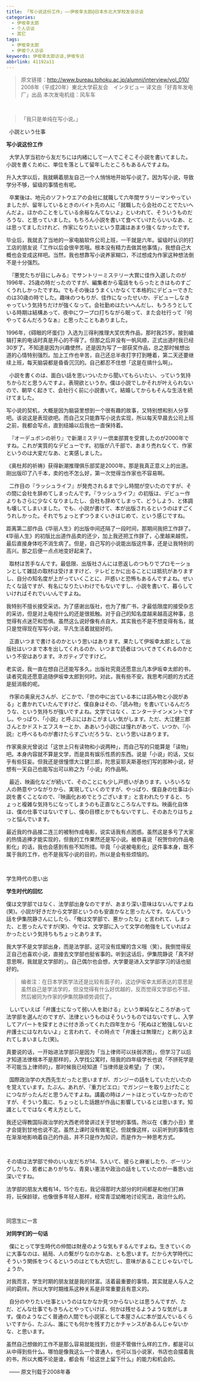 ```yaml
---
title: 「写小说这份工作」——伊坂幸太郎@日本东北大学校友会访谈
categories:
  - 伊坂幸太郎
  - 个人访谈
  - 其它
tags:
  - 伊坂幸太郎
  - 伊坂个人访谈
keywords: 伊坂幸太郎访谈,伊坂专访
abbrlink: 41192a11
---
```

> 原文链接：http://www.bureau.tohoku.ac.jp/alumni/interview/vol_010/
2008年（平成20年）東北大学萩友会　インタビュー
译文由「好青年发电厂」出品
​本次发电机组：风车车
&nbsp;




&nbsp;
> 「我只是单纯在写小说。」

&nbsp;
小説という仕事

**写小说这份工作** 

&nbsp;
大学入学当初から友だちには内緒にして一人でこそこそ小説を書いてました。小説を書くために、単位を落として留年したところもあるんですよね。

升入大学以后，我就瞒着朋友自己一个人悄悄地开始写小说了。因为写小说，导致学分不够，留级的事情也有呢。

&nbsp;
卒業後は、地元のソフトウエアの会社に就職して六年間サラリーマンやっていましたが、留年しているときのバイト先の人に「就職したら会社のことでたいへんだよ。ほかのことをしている余裕なんてないよ」といわれて、そういうものだろうな、と思っていました。もちろん小説を書いて食べていけたらいいなあ、とは思ってましたけれど、作家になりたいという意識はあまり強くなかったです。

毕业后，我就去了当地的一家电脑软件公司上班，一干就是六年。留级时认识的打工店的朋友说「工作以后会很辛苦哦。根本没有精力去做其他事情」，我想自己大概也会变成这样吧。当然，我也想靠写小说养家糊口，不过想成为作家这种想法倒不是十分强烈。

&nbsp;
『悪党たちが目にしみる』でサントリーミステリー大賞に佳作入選したのが1996年、25歳の時だったのですが、編集者から電話をもらったときはものすごくうれしかったですね。でもその後はうまくいかなくて本格的にデビューできたのは30歳の時でした。趣味のつもりが、佳作になったせいか、デビューしなきゃっていう気持ちだけが強くなって。会社勤めはたいへんだし、もうろうとしている時期は結構あって、夜中にワープロ打ちながら眠って、また会社行って『何やってるんだろうなぁ』と思ったこともありました。
 
1996年，《碍眼的坏蛋们》入选为三得利推理大奖优秀作品，那时我25岁。接到编辑打来的电话时真是开心的不得了。但那之后并没有一帆风顺，正式出道时我已经30岁了。不知道是因为兴趣使然，还是因为写了一部获奖作品，总之那时候想出道的心情特别强烈。加上工作也辛苦，自己还总半夜打字打到睡着，第二天还要继续上班，每天脑袋都是昏昏沉沉的。自己都忍不住想「这是在搞什么啊」。
 
&nbsp;
小説を書くのは、面白い話を思いついたから聞いてもらいたい、っていう気持ちからだと思うんですよ。表現欲というか。僕は小説でしかそれが叶えられないので、朝早く起きて、会社行く前に小説書いて。結婚してからもそんな生活を続けてました。

写小说的契机，大概是因为脑袋里想到一个很有趣的故事，又特别想和别人分享吧。该说这是表现欲吧。而自己又只能靠写小说去实现，所以每天早晨去公司上班之前，我都会写点，直到结婚以后我也一直保持着。
 
&nbsp;
『オーデュボンの祈り』で新潮ミステリー倶楽部賞を受賞したのが2000年ですね。これが実質的なデビューです。初版が八千部で、あまり売れなくて、作家というのは大変だなあ、と実感しました。

《奥杜邦的祈祷》获得新潮推理俱乐部奖是2000年。那是我真正意义上的出道。刚出版印了八千本，卖的也不怎么好，第一次觉得当作家也不容易啊。
 
&nbsp;
二作目の『ラッシュライフ』が発売されるまで少し時間が空いたのですが、その間に会社を辞めてしまったんです。『ラッシュライフ』の初版は、デビュー作よりもさらに少なくなりましたし、会社も辞めてしまって、どうしよう、と体調も壊してしまいました。でも、小説が書けて、本が出版されるというのはすごくうれしかった。それでちょっとずつうまくいきはじめて、という感じですね。

距离第二部作品《华丽人生》的出版中间还隔了一段时间，那期间我把工作辞了。《华丽人生》的初版比出道作品卖的还少，加上我还把工作辞了，心里越来越慌，最后直接身体吃不消生病了。但是，自己写的小说能出版这件事，还是让我特别的高兴。那之后便一点点地变好起来了。

&nbsp;
取材は苦手なんです。最低限、出版社さんには恩返しのつもりでプロモーションとして雑誌の取材は受けますけど、テレビとかに出ることには抵抗がありますし、自分の知名度が上がっていくことに、戸惑いと恐怖もあるんですよね。ぜいたくな話ですが、有名になりたいわけでもないですし、小説を書いて、暮らしていければそれでいいんですよね。

我特别不擅长接受采访。为了感谢出版社，也为了推广书，才最低限度的接受杂志的采访，但是对上电视什么的还是很抵触。对于自己的知名度越来越高这种事，总觉得有点迷茫和恐惧。虽然这么说好像有点自大，其实我也不是不想变得有名，就只是觉得现在写写小说，平凡生活着就挺好的。
 
&nbsp;
正直いつまで書けるのかという思いはあります。果たして伊坂幸太郎として出版社はいつまで本を出してくれるのか、いつまで読者はついてきてくれるのかという不安はあります。ネガティブですけど。

老实说，我一直在想自己还能写多久。出版社究竟还愿意出几本伊坂幸太郎的书，读者究竟还愿意追随伊坂幸太郎到何时。对此，我有些不安。我思考问题的方式还是挺消极的呢。
 
&nbsp;
作家の奥泉光さんが、どこかで、「世の中に出ている本には読み物と小説がある」と書かれていたんですけど、僕自身はその、「読み物」を書いているんだろうな、という気持ちが強いですよね。文学ではなく、エンターテインメントですし。やっぱり、「小説」と呼ぶにはおこがましい気がします。ただ、大江健三郎さんとかドストエフスキーとか、ああいう小説には憧れがあって、いつか、『小説』と呼べるものが書けたらすごいだろうな、という思いはあります。

作家奥泉光曾说过「这世上只有读物和小说两种」，而自己写的只能算是「读物」吧。本身内容就不算是文学，而是具有娱乐性质的东西。说是「小说」的话，又似乎有些狂妄。但我还是很憧憬大江健三郎，陀思妥耶夫斯基他们写的那种小说，好想有一天自己也能写出可以称之为「小说」的作品啊。
 
&nbsp;
最近、映画化などが続いて、そのことにも少し戸惑いがあります。いろいろな人の熱意やつながりから、実現していくのですが、やっぱり、僕自身の仕事は小説を書くことなので、『映画化おめでとうございます』と言われたりすると、ちょっと複雑な気持ちになってしまうのも正直なところなんですね。映画化自体は、僕の仕事ではないですし、僕の目標とかでもないですし、そのあたりはちょっと悩んでいます。

最近我的作品接二连三的被制作成电影，说实话我有点困惑。虽然这是多亏了大家的热情追捧才能实现的，但我的工作果然还是写小说。被恭喜说「祝贺你的作品电影化」的话，我也会感到有些不知所措。毕竟「小说被电影化」这件事本身，既不属于我的工作，也不是我写小说的目的，所以是会有些烦恼的。
 

&nbsp;

学生時代の思い出

**学生时代的回忆** 
&nbsp;

僕は文学部ではなく、法学部出身なのですが、あまり深い意味はないんですよね(笑)。小説が好きだから文学部というのも安直かなと思ったんです。なんていう話を伊集院静さんにしたら、「俺は文学部で、悪かったな」と言われて、しまった、と思ったんですが(笑)、今では、文学部に入って文学の勉強をしていればよかったという気持ちもちょっとあります。

我大学不是文学部出身，而是法学部，这可没有炫耀的含义哦（笑）。我倒觉得反正自己也喜欢小说，直接去文学部也挺省事的。听到这话后，伊集院静说「真不好意思啊，我就是文学部的」。自己偶尔也会想，大学要是进入文学部学习的话也挺好的。
> 编者注：在日本学医学法还是比较有面子的，这边伊坂幸太郎表达的意思是虽然自己是学法学的，但没觉得有什么好优越的，反而觉得文学部也不错，然后被同为作家的伊集院静顺势调侃了。

 &nbsp;
しいていえば「弁護士になって弱い人を助ける」という単純なところがあって法学部を選んだのですが、法律というものはそういうものではないですし、入学してアパートを探すときに付き添ってくれた四年生から「死ぬほど勉強しないと弁護士にはなれないよ」と言われて、その時点で「弁護士は無理だ」と刷り込まれてしまいました(笑)。

真要说的话，一开始进法学部只是因为「当上律师可以扶弱济困」，但学习了以后才知道法律根本不是那样的，入学找公寓时，陪我的四年级学长也说「不拼死学是不可能当上律师的」，那时候我已经知道「当律师是没希望」了（笑）。
 
&nbsp;
国際政治学の大西先生だったと思いますが、ガンジーの話をしていただいたのを覚えています。たぶん、あれが、『重力ピエロ』でガンジーを取り上げたことにつながったんだと思うんですよね。講義の時はノートはとっていなかったのですが、そういう風に、ちょっとした話題が作品に影響しているとは思います。知識としてではなく考え方として。

我还记得教国际政治学的大西老师曾讲过关于甘地的事情。所以在《重力小丑》里才会提到甘地也说不定。虽然上课时没有做笔记，但就像这样，以前听到的事情也在渐渐地影响着自己的作品，并不只是作为知识，而是作为一种思考方式。

&nbsp;

その頃は法学部で仲のいい友だちが14、5人いて、彼らと麻雀したり、ボーリングしたり、若者にありがちな、青臭い憲法や政治の話をしていたのが一番思い出深いですね。

法学部的朋友大概有14，15个左右，我记得那时大部分的时间都是和他们打麻将，玩保龄球，也像很多年轻人那样，经常青涩幼稚地讨论宪法，政治什么的。
 
 
 &nbsp;

同窓生に一言

**对同学们的一句话** 

 &nbsp;
僕にとって学生時代の仲間は財産のような気もするんですよね。生きていくのに大事なのは、結局、人の繋がりなのかなあ、とも思います。だから大学時代にそういう関係をつくるというのはとても大切だし、意味があることじゃないでしょうか。

对我而言，学生时期的朋友就是我的财富。活着最重要的事情，其实就是人与人之间的羁绊。所以大学时期维系这种关系是非常重要且有意义的。

 &nbsp;
自分のやりたい仕事というのはなかなか見つからないとは思うんですが、ただ、どんな仕事でもきちんとやっていけば、何かは残せるようような気がします。僕のようなごく普通の人間でも小説家として本屋さんに本が並んでいるくらいですから、たぶん、誰にでも何かを残す力とかチャンスがあるんじゃないかな、と思います。

虽然自己想做的工作不是那么容易就能找到，但是不管做什么样的工作，都是可以从中得到些什么。哪怕是像我这么一个普通人，也可以当小说家，书店也会摆着我的书，所以大概不论是谁，都会有「给这世上留下什么」的能力和机会的。
 

  &nbsp;
 —— 原文刊载于2008年春
